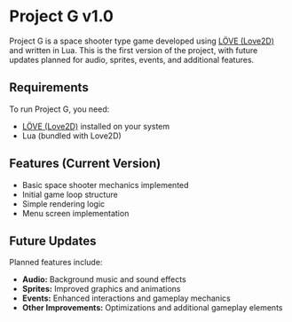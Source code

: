 # Project G v1.0

Project G is a space shooter type game developed using [LÖVE (Love2D)](https://love2d.org/) and written in Lua. This is the first version of the project, with future updates planned for audio, sprites, events, and additional features.

## Requirements

To run Project G, you need:
- [LÖVE (Love2D)](https://love2d.org/) installed on your system
- Lua (bundled with Love2D)

## Features (Current Version)
- Basic space shooter mechanics implemented
- Initial game loop structure
- Simple rendering logic
- Menu screen implementation

## Future Updates
Planned features include:
- **Audio:** Background music and sound effects
- **Sprites:** Improved graphics and animations
- **Events:** Enhanced interactions and gameplay mechanics
- **Other Improvements:** Optimizations and additional gameplay elements

